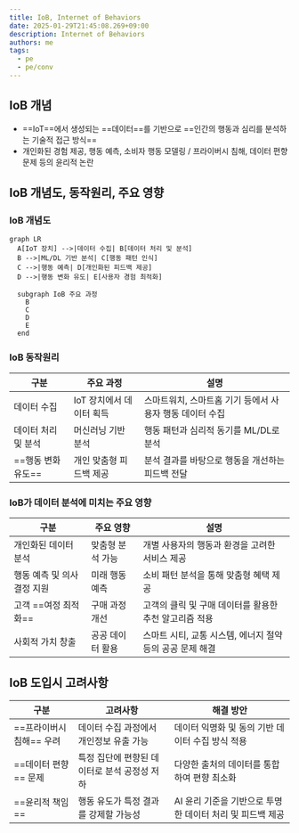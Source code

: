 ```yaml
---
title: IoB, Internet of Behaviors
date: 2025-01-29T21:45:08.269+09:00
description: Internet of Behaviors
authors: me
tags:
  - pe
  - pe/conv
---
```


## IoB 개념

- ==IoT==에서 생성되는 ==데이터==를 기반으로 ==인간의 행동과 심리를 분석하는 기술적 접근 방식==
- 개인화된 경험 제공, 행동 예측, 소비자 행동 모델링 / 프라이버시 침해, 데이터 편향 문제 등의 윤리적 논란

## IoB 개념도, 동작원리, 주요 영향

### IoB 개념도

```mermaid
graph LR
  A[IoT 장치] -->|데이터 수집| B[데이터 처리 및 분석]
  B -->|ML/DL 기반 분석| C[행동 패턴 인식]
  C -->|행동 예측| D[개인화된 피드백 제공]
  D -->|행동 변화 유도| E[사용자 경험 최적화]
  
  subgraph IoB 주요 과정
    B
    C
    D
    E
  end
```

### IoB 동작원리

| 구분 | 주요 과정 | 설명 |
| --- | --- | --- |
| 데이터 수집 | IoT 장치에서 데이터 획득 | 스마트워치, 스마트홈 기기 등에서 사용자 행동 데이터 수집 |
| 데이터 처리 및 분석 | 머신러닝 기반 분석 | 행동 패턴과 심리적 동기를 ML/DL로 분석 |
| ==행동 변화 유도== | 개인 맞춤형 피드백 제공 | 분석 결과를 바탕으로 행동을 개선하는 피드백 전달 |

### IoB가 데이터 분석에 미치는 주요 영향

| 구분 | 주요 영향 | 설명 |
| --- | --- | --- |
| 개인화된 데이터 분석 | 맞춤형 분석 가능 | 개별 사용자의 행동과 환경을 고려한 서비스 제공 |
| 행동 예측 및 의사결정 지원 | 미래 행동 예측 | 소비 패턴 분석을 통해 맞춤형 혜택 제공 |
| 고객 ==여정 최적화== | 구매 과정 개선 | 고객의 클릭 및 구매 데이터를 활용한 추천 알고리즘 적용 |
| 사회적 가치 창출 | 공공 데이터 활용 | 스마트 시티, 교통 시스템, 에너지 절약 등의 공공 문제 해결 |

## IoB 도입시 고려사항

| 구분 | 고려사항 | 해결 방안 |
| --- | --- | --- |
| ==프라이버시 침해== 우려 | 데이터 수집 과정에서 개인정보 유출 가능 | 데이터 익명화 및 동의 기반 데이터 수집 방식 적용 |
| ==데이터 편향== 문제 | 특정 집단에 편향된 데이터로 분석 공정성 저하 | 다양한 출처의 데이터를 통합하여 편향 최소화 |
| ==윤리적 책임== | 행동 유도가 특정 결과를 강제할 가능성 | AI 윤리 기준을 기반으로 투명한 데이터 처리 및 피드백 제공 |
